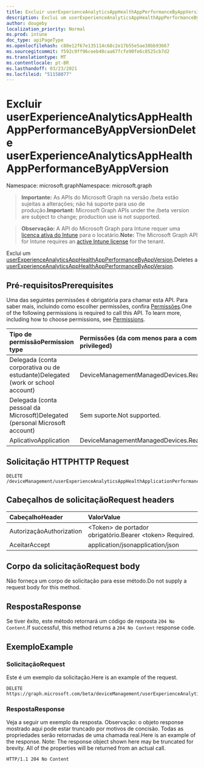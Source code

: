 ```yaml
---
title: Excluir userExperienceAnalyticsAppHealthAppPerformanceByAppVersion
description: Exclui um userExperienceAnalyticsAppHealthAppPerformanceByAppVersion.
author: dougeby
localization_priority: Normal
ms.prod: intune
doc_type: apiPageType
ms.openlocfilehash: c80e12f67e135114c68c2e17b55e5ae30bb93667
ms.sourcegitcommit: f592c9ff96ceeb40caa67fcfe90fe6c8525cb7d2
ms.translationtype: MT
ms.contentlocale: pt-BR
ms.lasthandoff: 03/23/2021
ms.locfileid: "51158077"
---
```

# <a name="delete-userexperienceanalyticsapphealthappperformancebyappversion"></a><span data-ttu-id="a4ef1-103">Excluir userExperienceAnalyticsAppHealthAppPerformanceByAppVersion</span><span class="sxs-lookup"><span data-stu-id="a4ef1-103">Delete userExperienceAnalyticsAppHealthAppPerformanceByAppVersion</span></span>

<span data-ttu-id="a4ef1-104">Namespace: microsoft.graph</span><span class="sxs-lookup"><span data-stu-id="a4ef1-104">Namespace: microsoft.graph</span></span>

> <span data-ttu-id="a4ef1-105">**Importante:** As APIs do Microsoft Graph na versão /beta estão sujeitas a alterações; não há suporte para uso de produção.</span><span class="sxs-lookup"><span data-stu-id="a4ef1-105">**Important:** Microsoft Graph APIs under the /beta version are subject to change; production use is not supported.</span></span>

> <span data-ttu-id="a4ef1-106">**Observação:** A API do Microsoft Graph para Intune requer uma [licença ativa do Intune](https://go.microsoft.com/fwlink/?linkid=839381) para o locatário.</span><span class="sxs-lookup"><span data-stu-id="a4ef1-106">**Note:** The Microsoft Graph API for Intune requires an [active Intune license](https://go.microsoft.com/fwlink/?linkid=839381) for the tenant.</span></span>

<span data-ttu-id="a4ef1-107">Exclui um [userExperienceAnalyticsAppHealthAppPerformanceByAppVersion](../resources/intune-devices-userexperienceanalyticsapphealthappperformancebyappversion.md).</span><span class="sxs-lookup"><span data-stu-id="a4ef1-107">Deletes a [userExperienceAnalyticsAppHealthAppPerformanceByAppVersion](../resources/intune-devices-userexperienceanalyticsapphealthappperformancebyappversion.md).</span></span>

## <a name="prerequisites"></a><span data-ttu-id="a4ef1-108">Pré-requisitos</span><span class="sxs-lookup"><span data-stu-id="a4ef1-108">Prerequisites</span></span>
<span data-ttu-id="a4ef1-p101">Uma das seguintes permissões é obrigatória para chamar esta API. Para saber mais, incluindo como escolher permissões, confira [Permissões](/graph/permissions-reference).</span><span class="sxs-lookup"><span data-stu-id="a4ef1-p101">One of the following permissions is required to call this API. To learn more, including how to choose permissions, see [Permissions](/graph/permissions-reference).</span></span>

|<span data-ttu-id="a4ef1-111">Tipo de permissão</span><span class="sxs-lookup"><span data-stu-id="a4ef1-111">Permission type</span></span>|<span data-ttu-id="a4ef1-112">Permissões (da com menos para a com mais privilégios)</span><span class="sxs-lookup"><span data-stu-id="a4ef1-112">Permissions (from least to most privileged)</span></span>|
|:---|:---|
|<span data-ttu-id="a4ef1-113">Delegada (conta corporativa ou de estudante)</span><span class="sxs-lookup"><span data-stu-id="a4ef1-113">Delegated (work or school account)</span></span>|<span data-ttu-id="a4ef1-114">DeviceManagementManagedDevices.ReadWrite.All</span><span class="sxs-lookup"><span data-stu-id="a4ef1-114">DeviceManagementManagedDevices.ReadWrite.All</span></span>|
|<span data-ttu-id="a4ef1-115">Delegada (conta pessoal da Microsoft)</span><span class="sxs-lookup"><span data-stu-id="a4ef1-115">Delegated (personal Microsoft account)</span></span>|<span data-ttu-id="a4ef1-116">Sem suporte.</span><span class="sxs-lookup"><span data-stu-id="a4ef1-116">Not supported.</span></span>|
|<span data-ttu-id="a4ef1-117">Aplicativo</span><span class="sxs-lookup"><span data-stu-id="a4ef1-117">Application</span></span>|<span data-ttu-id="a4ef1-118">DeviceManagementManagedDevices.ReadWrite.All</span><span class="sxs-lookup"><span data-stu-id="a4ef1-118">DeviceManagementManagedDevices.ReadWrite.All</span></span>|

## <a name="http-request"></a><span data-ttu-id="a4ef1-119">Solicitação HTTP</span><span class="sxs-lookup"><span data-stu-id="a4ef1-119">HTTP Request</span></span>
<!-- {
  "blockType": "ignored"
}
-->
``` http
DELETE /deviceManagement/userExperienceAnalyticsAppHealthApplicationPerformanceByAppVersion/{userExperienceAnalyticsAppHealthAppPerformanceByAppVersionId}
```

## <a name="request-headers"></a><span data-ttu-id="a4ef1-120">Cabeçalhos de solicitação</span><span class="sxs-lookup"><span data-stu-id="a4ef1-120">Request headers</span></span>
|<span data-ttu-id="a4ef1-121">Cabeçalho</span><span class="sxs-lookup"><span data-stu-id="a4ef1-121">Header</span></span>|<span data-ttu-id="a4ef1-122">Valor</span><span class="sxs-lookup"><span data-stu-id="a4ef1-122">Value</span></span>|
|:---|:---|
|<span data-ttu-id="a4ef1-123">Autorização</span><span class="sxs-lookup"><span data-stu-id="a4ef1-123">Authorization</span></span>|<span data-ttu-id="a4ef1-124">&lt;Token&gt; de portador obrigatório.</span><span class="sxs-lookup"><span data-stu-id="a4ef1-124">Bearer &lt;token&gt; Required.</span></span>|
|<span data-ttu-id="a4ef1-125">Aceitar</span><span class="sxs-lookup"><span data-stu-id="a4ef1-125">Accept</span></span>|<span data-ttu-id="a4ef1-126">application/json</span><span class="sxs-lookup"><span data-stu-id="a4ef1-126">application/json</span></span>|

## <a name="request-body"></a><span data-ttu-id="a4ef1-127">Corpo da solicitação</span><span class="sxs-lookup"><span data-stu-id="a4ef1-127">Request body</span></span>
<span data-ttu-id="a4ef1-128">Não forneça um corpo de solicitação para esse método.</span><span class="sxs-lookup"><span data-stu-id="a4ef1-128">Do not supply a request body for this method.</span></span>

## <a name="response"></a><span data-ttu-id="a4ef1-129">Resposta</span><span class="sxs-lookup"><span data-stu-id="a4ef1-129">Response</span></span>
<span data-ttu-id="a4ef1-130">Se tiver êxito, este método retornará um código de resposta `204 No Content`.</span><span class="sxs-lookup"><span data-stu-id="a4ef1-130">If successful, this method returns a `204 No Content` response code.</span></span>

## <a name="example"></a><span data-ttu-id="a4ef1-131">Exemplo</span><span class="sxs-lookup"><span data-stu-id="a4ef1-131">Example</span></span>

### <a name="request"></a><span data-ttu-id="a4ef1-132">Solicitação</span><span class="sxs-lookup"><span data-stu-id="a4ef1-132">Request</span></span>
<span data-ttu-id="a4ef1-133">Este é um exemplo da solicitação.</span><span class="sxs-lookup"><span data-stu-id="a4ef1-133">Here is an example of the request.</span></span>
``` http
DELETE https://graph.microsoft.com/beta/deviceManagement/userExperienceAnalyticsAppHealthApplicationPerformanceByAppVersion/{userExperienceAnalyticsAppHealthAppPerformanceByAppVersionId}
```

### <a name="response"></a><span data-ttu-id="a4ef1-134">Resposta</span><span class="sxs-lookup"><span data-stu-id="a4ef1-134">Response</span></span>
<span data-ttu-id="a4ef1-p102">Veja a seguir um exemplo da resposta. Observação: o objeto response mostrado aqui pode estar truncado por motivos de concisão. Todas as propriedades serão retornadas de uma chamada real.</span><span class="sxs-lookup"><span data-stu-id="a4ef1-p102">Here is an example of the response. Note: The response object shown here may be truncated for brevity. All of the properties will be returned from an actual call.</span></span>
``` http
HTTP/1.1 204 No Content
```




